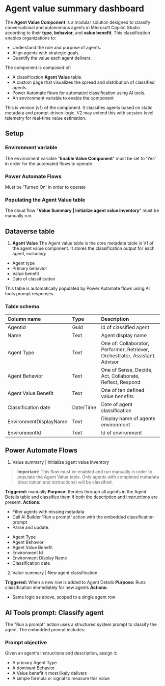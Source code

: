 # Agent value summary dashboard

The **Agent Value Component** is a modular solution designed to classify conversational and autonomous agents in Microsoft Copilot Studio according to their **type**, **behavior**, and **value benefit**. This classification enables organizations to:

* Understand the role and purpose of agents.
* Align agents with strategic goals.
* Quantify the value each agent delivers.

The component is composed of:

* A classification **Agent Value** table.
* A custom page that visualizes the spread and distribution of classified agents.
* Power Automate flows for automated classification using AI tools.
* An environment variable to enable the component

This is version (v1) of the component. It classifies agents based on static metadata and prompt-driven logic. V2 may extend this with session-level telemetry for real-time value estimation.

## Setup

### Environment variable
The environment variable "**Enable Value Component**" must be set to 'Yes' in order for the automated flows to operate

### Power Automate Flows
Must be 'Turned On' in order to operate

### Populating the Agent Value table
The cloud flow "**Value Summary | Initialize agent value inventory**" must be manually run.


## Dataverse table

1. **Agent Value**
The Agent value table is the core metadata table in V1 of the agent value component. It stores the classification output for each agent, including:

* Agent type
* Primary behavior
* Value benefit
* Date of classification

This table is automatically populated by Power Automate flows using AI tools prompt responses.

### Table schema

| Column name| Type | Description |
|:-----------|:------|:-------------|
| AgentId | Guid | Id of classified agent|
| Name | Text | Agent display name |
| Agent Type | Text | One of: Collaborator, Performer, Retriever, Orchestrator, Assistant, Advisor |
| Agent Behavior | Text | One of Sense, Decide, Act, Collaborate, Reflect, Respond |
| Agent Value Benefit | Text | One of ten defined value benefits |
| Classification date | Date/Time | Date of agent classification |
| EnvironmentDisplayName | Text | Display name of agents environment |
| EnvironmentId | Text | Id of environment |

## Power Automate Flows

1. Value summary | Initialize agent value inventory

> **Important:** This flow must be enabled and run manually in order to populate the Agent Value table. Only agents with completed metadata (description and instructions) will be classified.

**Triggered:** manually
**Purpose:** Iterates through all agents in the Agent Details table and classifies them if both the description and instructions are present.
**Actions:** 
* Filter agents with missing metadata
* Call AI Builder 'Run a prompt' action with the embedded classification prompt
* Parse and update:
- Agent Type
- Agent Behavior
- Agent Value Benefit
- Environment Id
- Environment Display Name
- Classification date

2. Value summary | New agent classification

**Triggered:** When a new row is added to Agent Details
**Purpose:** Runs classification immediately for new agents
**Actions:**
* Same logic as above, scoped to a single agent row

## AI Tools prompt: Classify agent

The "Run a prompt" action uses a structured system prompt to classify the agent. The embedded prompt includes:

### Prompt objective

Given an agent's instructions and description, assign it:

- A primary Agent Type
- A dominant Behavior
- A Value benefit it most likely delivers
- A simple formula or signal to measure this value

